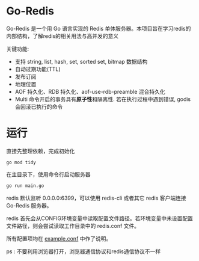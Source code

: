 # Go-Redis

Go-Redis 是一个用 Go 语言实现的 Redis 单体服务器。本项目旨在学习redis的内部结构，了解redis的相关用法与高并发的意义

关键功能:
- 支持 string, list, hash, set, sorted set, bitmap 数据结构
- 自动过期功能(TTL)
- 发布订阅
- 地理位置
- AOF 持久化、RDB 持久化、aof-use-rdb-preamble 混合持久化
- Multi 命令开启的事务具有**原子性**和隔离性. 若在执行过程中遇到错误, godis 会回滚已执行的命令

# 运行 

直接先整理依赖，完成初始化

```
go mod tidy
```

在主目录下，使用命令行启动服务器

```bash
go run main.go
```

redis 默认监听 0.0.0.0:6399，可以使用 redis-cli 或者其它 redis 客户端连接 Go-Redis 服务器。

redis 首先会从CONFIG环境变量中读取配置文件路径。若环境变量中未设置配置文件路径，则会尝试读取工作目录中的 redis.conf 文件。 

所有配置项均在 [example.conf](./redis.conf) 中作了说明。

ps : 不要利用浏览器打开，浏览器通信协议和redis通信协议不一样
